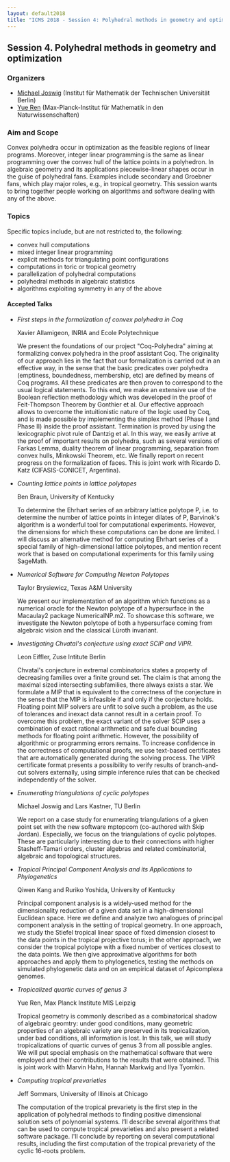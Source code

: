 ```yaml
---
layout: default2018
title: "ICMS 2018 - Session 4: Polyhedral methods in geometry and optimization"
---
```

## Session 4. Polyhedral methods in geometry and optimization

### Organizers

*   [Michael Joswig](mailto:joswig@math.tu-berlin.de) (Institut für Mathematik der Technischen Universität Berlin)
*   [Yue Ren](mailto:yueren@mis.mpg.de) (Max-Planck-Institut für Mathematik in den Naturwissenschaften)

### Aim and Scope

Convex polyhedra occur in optimization as the feasible regions of linear programs.
Moreover, integer linear programming is the same as linear programming over the
convex hull of the lattice points in a polyhedron.
In algebraic geometry and its applications piecewise-linear shapes occur in the
guise of polyhedral fans.
Examples include secondary and Groebner fans, which play major roles, e.g., in
tropical geometry.
This session wants to bring together people working on algorithms and software
dealing with any of the above.


### Topics

Specific topics include, but are not restricted to, the following:
*    convex hull computations
*    mixed integer linear programming
*    explicit methods for triangulating point configurations
*    computations in toric or tropical geometry
*    parallelization of polyhedral computations
*    polyhedral methods in algebraic statistics
*    algorithms exploiting symmetry in any of the above


#### Accepted Talks

* *First steps in the formalization of convex polyhedra in Coq*

  Xavier Allamigeon, INRIA and Ecole Polytechnique

  We present the foundations of our project "Coq-Polyhedra" aiming at formalizing convex polyhedra in the proof assistant Coq. The originality of our approach lies in the fact that our formalization is carried out in an effective way, in the sense that the basic predicates over polyhedra (emptiness, boundedness, membership, etc) are defined by means of Coq programs. All these predicates are then proven to correspond to the usual logical statements. To this end, we make an extensive use of the Boolean reflection methodology which was developed in the proof of Feit-Thompson Theorem by Gonthier et al. Our effective approach allows to overcome the intuitionistic nature of the logic used by Coq, and is made possible by implementing the simplex method (Phase I and Phase II) inside the proof assistant. Termination is proved by using the lexicographic pivot rule of Dantzig et al. In this way, we easily arrive at the proof of important results on polyhedra, such as several versions of Farkas Lemma, duality theorem of linear programming, separation from convex hulls, Minkowski Theorem, etc. We finally report on recent progress on the formalization of faces. This is joint work with Ricardo D. Katz (CIFASIS-CONICET, Argentina).


* *Counting lattice points in lattice polytopes*

  Ben Braun, University of Kentucky

  To determine the Ehrhart series of an arbitrary lattice polytope P, i.e. to determine the number of lattice points in integer dilates of P, Barvinok's algorithm is a wonderful tool for computational experiments. However, the dimensions for which these computations can be done are limited. I will discuss an alternative method for computing Ehrhart series of a special family of high-dimensional lattice polytopes, and mention recent work that is based on computational experiments for this family using SageMath.


* *Numerical Software for Computing Newton Polytopes*

  Taylor Brysiewicz, Texas A&M University

  We present our implementation of an algorithm which functions as a numerical oracle for the Newton polytope of a hypersurface in the Macaulay2 package NumericalNP.m2. To showcase this software, we investigate the Newton polytope of both a hypersurface coming from algebraic vision and the classical Lüroth invariant.


* *Investigating Chvatal's conjecture using exact SCIP and VIPR.*

  Leon Eiffler, Zuse Intitute Berlin

  Chvatal's conjecture in extremal combinatorics states a property of decreasing families over a finite ground set. The claim is that among the maximal sized intersecting subfamilies, there always exists a star.  We formulate a MIP that is equivalent to the correctness of the conjecture in the sense that the MIP is infeasible if and only if the conjecture holds. Floating point MIP solvers are unfit to solve such a problem, as the use of tolerances and inexact data cannot result in a certain proof. To overcome this problem, the exact variant of the solver SCIP uses a combination of exact rational arithmetic and safe dual bounding methods for floating point arithmetic. However, the possibility of algorithmic or programming errors remains. To increase confidence in the correctness of computational proofs, we use text-based certificates that are automatically generated during the solving process. The VIPR certificate format presents a possibility to verify results of branch-and-cut solvers externally, using simple inference rules that can be checked independently of the solver.


* *Enumerating triangulations of cyclic polytopes*

  Michael Joswig and Lars Kastner, TU Berlin

  We report on a case study for enumerating triangulations of a given point set with the new software mptopcom (co-authored with Skip Jordan).  Especially, we focus on the triangulations of cyclic polytopes.  These are particularly interesting due to their connections with higher Stasheff-Tamari orders, cluster algebras and related combinatorial, algebraic and topological structures.


* *Tropical Principal Component Analysis and its Applications to Phylogenetics*

  Qiwen Kang and Ruriko Yoshida, University of Kentucky

  Principal component analysis is a widely-used method for the dimensionality reduction of a given data set in a high-dimensional Euclidean space. Here we define and analyze two analogues of principal component analysis in the setting of tropical geometry. In one approach, we study the Stiefel tropical linear space of fixed dimension closest to the data points in the tropical projective torus; in the other approach, we consider the tropical polytope with a fixed number of vertices closest to the data points. We then give approximative algorithms for both approaches and apply them to phylogenetics, testing the methods on simulated phylogenetic data and on an empirical dataset of Apicomplexa genomes.


* *Tropicalized quartic curves of genus 3*

  Yue Ren, Max Planck Institute MIS Leipzig

  Tropical geometry is commonly described as a combinatorical shadow of algebraic geomtry: under good conditions, many geometric properties of an algebraic variety are preserved in its tropicalization, under bad conditions, all information is lost. In this talk, we will study tropicalizations of quartic curves of genus 3 from all possible angles. We will put special emphasis on the mathematical software that were employed and their contributions to the results that were obtained. This is joint work with Marvin Hahn, Hannah Markwig and Ilya Tyomkin.


* *Computing tropical prevarieties*

  Jeff Sommars, University of Illinois at Chicago

  The computation of the tropical prevariety is the first step in the application of polyhedral methods to finding positive dimensional solution sets of polynomial systems. I’ll describe several algorithms that can be used to compute tropical prevarieties and also present a related software package. I'll conclude by reporting on several computational results, including the first computation of the tropical prevariety of the cyclic 16-roots problem.